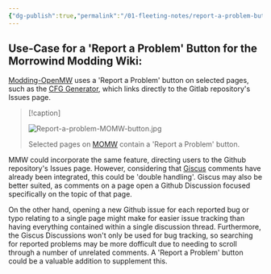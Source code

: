 ```yaml
---
{"dg-publish":true,"permalink":"/01-fleeting-notes/report-a-problem-button-for-mmw/","tags":["MMW-Dev/Workflow","Quartz/UI"]}
---
```


## Use-Case for a 'Report a Problem' Button for the Morrowind Modding Wiki:

[Modding-OpenMW](https://modding-openmw.com/) uses a 'Report a Problem' button on selected pages, such as the [CFG Generator](https://modding-openmw.com/cfg-generator/), which links directly to the Gitlab repository's Issues page.

> [!caption]
> 
> ![Report-a-problem-MOMW-button.jpg](/img/user/Assets/Fleeting/Report-a-problem-MOMW-button.jpg)
> 
> Selected pages on [MOMW](https://modding-openmw.com/) contain a 'Report a Problem' button.

MMW could incorporate the same feature, directing users to the Github repository's Issues page. However, considering that [Giscus](https://github.com/giscus/giscus) comments have already been integrated, this could be 'double handling'. Giscus may also be better suited, as comments on a page open a Github Discussion focused specifically on the topic of that page.

On the other hand, opening a new Github issue for each reported bug or typo relating to a single page might make for easier issue tracking than having everything contained within a single discussion thread. Furthermore, the Giscus Discussions won't only be used for bug tracking, so searching for reported problems may be more dofficult due to needing to scroll through a number of unrelated comments. A 'Report a Problem' button could be a valuable addition to supplement this.